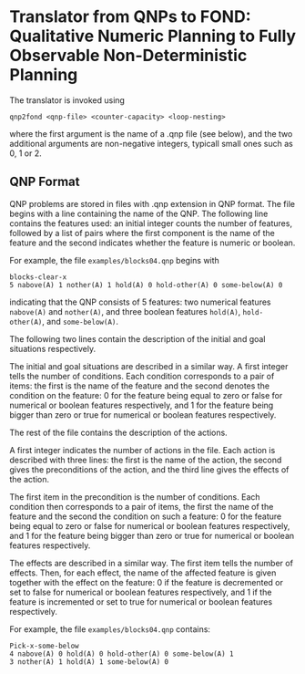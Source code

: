 # Translator from QNPs to FOND: Qualitative Numeric Planning to Fully Observable Non-Deterministic Planning

The translator is invoked using

```
qnp2fond <qnp-file> <counter-capacity> <loop-nesting>
```

where the first argument is the name of a .qnp file (see below), 
and the two additional arguments are non-negative integers,
typicall small ones such as 0, 1 or 2.


## QNP Format

QNP problems are stored in files with .qnp extension in QNP format.
The file begins with a line containing the name of the QNP. The
following line contains the features used: an initial integer
counts the number of features, followed by a list of pairs
where the first component is the name of the feature and the
second indicates whether the feature is numeric or boolean.

For example, the file ```examples/blocks04.qnp``` begins with

```
blocks-clear-x
5 nabove(A) 1 nother(A) 1 hold(A) 0 hold-other(A) 0 some-below(A) 0
```

indicating that the QNP consists of 5 features: two numerical
features ```nabove(A)``` and ```nother(A)```, and three boolean
features ```hold(A)```, ```hold-other(A)```, and ```some-below(A)```.

The following two lines contain the description of the initial and
goal situations respectively.

The initial and goal situations are described in a similar way.
A first integer tells the number of conditions. Each condition
corresponds to a pair of items: the first is the name of the
feature and the second denotes the condition on the feature:
0 for the feature being equal to zero or false for numerical
or boolean features respectively, and 1 for the feature being
bigger than zero or true for numerical or boolean features
respectively.

The rest of the file contains the description of the actions.

A first integer indicates the number of actions in the file.
Each action is described with three lines: the first is the
name of the action, the second gives the preconditions of the
action, and the third line gives the effects of the action.

The first item in the precondition is the number of conditions.
Each condition then corresponds to a pair of items, the first
the name of the feature and the second the condition on such
a feature: 0 for the feature being equal to zero or false
for numerical or boolean features respectively, and 1 for
the feature being bigger than zero or true for numerical
or boolean features respectively.

The effects are described in a similar way. The first item
tells the number of effects. Then, for each effect, the
name of the affected feature is given together with the
effect on the feature: 0 if the feature is decremented
or set to false for numerical or boolean features respectively,
and 1 if the feature is incremented or set to true for
numerical or boolean features respectively.

For example, the file ```examples/blocks04.qnp``` contains:

```
Pick-x-some-below
4 nabove(A) 0 hold(A) 0 hold-other(A) 0 some-below(A) 1
3 nother(A) 1 hold(A) 1 some-below(A) 0
```



